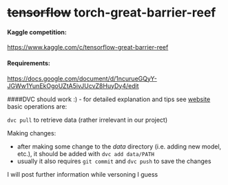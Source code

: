 # ~~tensorflow~~ torch-great-barrier-reef

#### Kaggle competition:
https://www.kaggle.com/c/tensorflow-great-barrier-reef

#### Requirements:
https://docs.google.com/document/d/1ncurueGQyY-JGWw1YunEkOgoUZtA5ivJUcvZ8HuyDy4/edit

####DVC 
should work :) - for detailed explanation and tips see [website](https://dvc.org/doc/start/data-and-model-versioning)
basic operations are:

`dvc pull` to retrieve data (rather irrelevant in our project)

Making changes:
- after making some change to the *data* directory (i.e. adding new model, etc.), it should be added with `dvc add data/PATH`
- usually it also requires `git commit` and `dvc push` to save the changes

I will post further information while versoning I guess